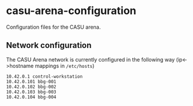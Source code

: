 # casu-arena-configuration
Configuration files for the CASU arena.

## Network configuration

The CASU Arena network is currently configured in the following way (ip<->hostname mappings in `/etc/hosts`)

```
10.42.0.1 control-workstation
10.42.0.101 bbg-001
10.42.0.102 bbg-002
10.42.0.103 bbg-003
10.42.0.104 bbg-004
```
